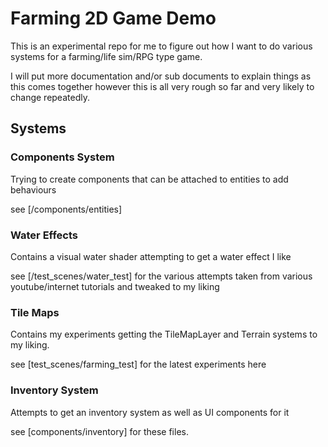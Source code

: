 # Farming 2D Game Demo

This is an experimental repo for me to figure out how I want to do various systems for a farming/life
sim/RPG type game.

I will put more documentation and/or sub documents to explain things as this comes together however this is all
very rough so far and very likely to change repeatedly.

## Systems

### Components System

Trying to create components that can be attached to entities to add behaviours

see [/components/entities]

### Water Effects

Contains a visual water shader attempting to get a water effect I like

see [/test_scenes/water_test] for the various attempts taken from various youtube/internet tutorials and tweaked to my liking

### Tile Maps

Contains my experiments getting the TileMapLayer and Terrain systems to my liking.

see [test_scenes/farming_test] for the latest experiments here

### Inventory System

Attempts to get an inventory system as well as UI components for it

see [components/inventory] for these files.
